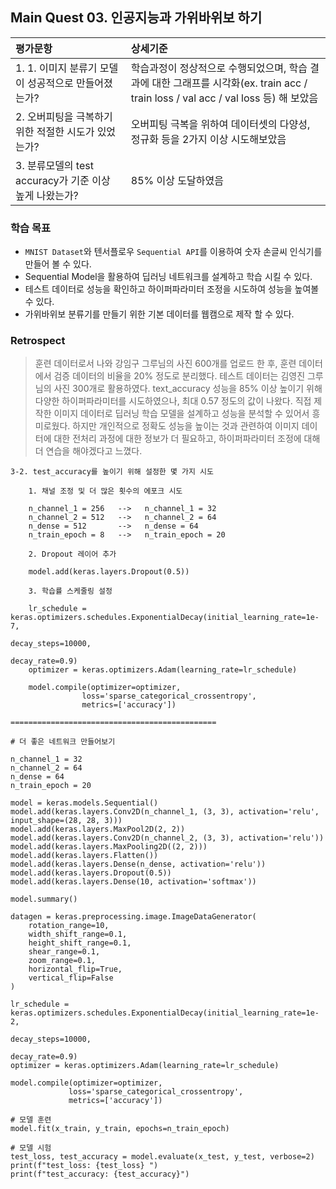## Main Quest 03. 인공지능과 가위바위보 하기

| 평가문항  | 상세기준 | 
| :--- | :--- | 
| 1. 1. 이미지 분류기 모델이 성공적으로 만들어졌는가? | 학습과정이 정상적으로 수행되었으며, 학습 결과에 대한 그래프를 시각화(ex. train acc / train loss / val acc / val loss 등) 해 보았음 | 
| 2. 오버피팅을 극복하기 위한 적절한 시도가 있었는가? | 오버피팅 극복을 위하여 데이터셋의 다양성, 정규화 등을 2가지 이상 시도해보았음 |   
| 3. 분류모델의 test accuracy가 기준 이상 높게 나왔는가? | 85% 이상 도달하였음 | 

### 학습 목표

* `MNIST Dataset`와 텐서플로우 `Sequential API`를 이용하여 숫자 손글씨 인식기를 만들어 볼 수 있다.
* Sequential Model을 활용하여 딥러닝 네트워크를 설계하고 학습 시킬 수 있다.
* 테스트 데이터로 성능을 확인하고 하이퍼파라미터 조정을 시도하여 성능을 높여볼 수 있다.
* 가위바위보 분류기를 만들기 위한 기본 데이터를 웹캠으로 제작 할 수 있다.

### Retrospect

> 훈련 데이터로서 나와 강임구 그루님의 사진 600개를 업로드 한 후, 훈련 데이터에서 검증 데이터의 비율을 20% 정도로 분리했다. 테스트 데이터는 김영진 그루님의 사진 300개로 활용하였다. text_accuracy 성능을 85% 이상 높이기 위해 다양한 하이퍼파라미터를 시도하였으나, 최대 0.57 정도의 값이 나왔다. 직접 제작한 이미지 데이터로 딥러닝 학습 모델을 설계하고 성능을 분석할 수 있어서 흥미로웠다. 하지만 개인적으로 정확도 성능을 높이는 것과 관련하여 이미지 데이터에 대한 전처리 과정에 대한 정보가 더 필요하고, 하이퍼파라미터 조정에 대해 더 연습을 해야겠다고 느꼈다.

```
3-2. test_accuracy를 높이기 위해 설정한 몇 가지 시도

    1. 채널 조정 및 더 많은 횟수의 에포크 시도

    n_channel_1 = 256   -->   n_channel_1 = 32
    n_channel_2 = 512   -->   n_channel_2 = 64
    n_dense = 512       -->   n_dense = 64
    n_train_epoch = 8   -->   n_train_epoch = 20

    2. Dropout 레이어 추가

    model.add(keras.layers.Dropout(0.5))

    3. 학습률 스케줄링 설정

    lr_schedule = keras.optimizers.schedules.ExponentialDecay(initial_learning_rate=1e-7, 
                                                            decay_steps=10000, 
                                                            decay_rate=0.9)
    optimizer = keras.optimizers.Adam(learning_rate=lr_schedule)

    model.compile(optimizer=optimizer,
                loss='sparse_categorical_crossentropy',
                metrics=['accuracy'])

==============================================

# 더 좋은 네트워크 만들어보기

n_channel_1 = 32
n_channel_2 = 64
n_dense = 64
n_train_epoch = 20

model = keras.models.Sequential()
model.add(keras.layers.Conv2D(n_channel_1, (3, 3), activation='relu', input_shape=(28, 28, 3)))
model.add(keras.layers.MaxPool2D(2, 2))
model.add(keras.layers.Conv2D(n_channel_2, (3, 3), activation='relu'))
model.add(keras.layers.MaxPooling2D((2, 2)))
model.add(keras.layers.Flatten())
model.add(keras.layers.Dense(n_dense, activation='relu'))
model.add(keras.layers.Dropout(0.5))
model.add(keras.layers.Dense(10, activation='softmax'))

model.summary()

datagen = keras.preprocessing.image.ImageDataGenerator(
    rotation_range=10,
    width_shift_range=0.1,
    height_shift_range=0.1,
    shear_range=0.1,
    zoom_range=0.1,
    horizontal_flip=True,
    vertical_flip=False
)

lr_schedule = keras.optimizers.schedules.ExponentialDecay(initial_learning_rate=1e-2, 
                                                          decay_steps=10000, 
                                                          decay_rate=0.9)
optimizer = keras.optimizers.Adam(learning_rate=lr_schedule)

model.compile(optimizer=optimizer,
             loss='sparse_categorical_crossentropy',
             metrics=['accuracy'])

# 모델 훈련
model.fit(x_train, y_train, epochs=n_train_epoch)

# 모델 시험
test_loss, test_accuracy = model.evaluate(x_test, y_test, verbose=2)
print(f"test_loss: {test_loss} ")
print(f"test_accuracy: {test_accuracy}")
```